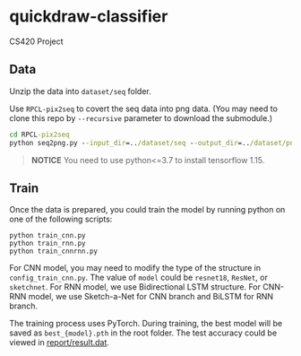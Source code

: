 # quickdraw-classifier
CS420 Project


## Data

Unzip the data into `dataset/seq` folder.

Use `RPCL-pix2seq` to covert the seq data into png data. (You may need to clone this repo by `--recursive` parameter to download the submodule.)

```cmd
cd RPCL-pix2seq
python seq2png.py --input_dir=../dataset/seq --output_dir=../dataset/png --png_width=28 --categories={'bear'}
```

> **NOTICE** You need to use python<=3.7 to install tensorflow 1.15.

## Train

Once the data is prepared, you could train the model by running python on one of the following scripts:
```
python train_cnn.py
python train_rnn.py
python train_cnnrnn.py
```
For CNN model, you may need to modify the type of the structure in `config_train_cnn.py`. The value of `model` could be `resnet18`, `ResNet`, or `sketchnet`. For RNN model, we use Bidirectional LSTM structure. For CNN-RNN model, we use Sketch-a-Net for CNN branch and BiLSTM for RNN branch.

The training process uses PyTorch. During training, the best model will be saved as `best_{model}.pth` in the root folder. The test accuracy could be viewed in [report/result.dat](report/result.dat).
